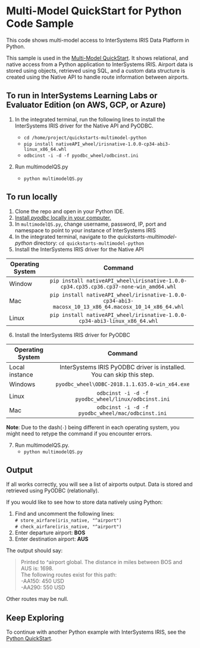 # Multi-Model QuickStart for Python Code Sample

This code shows multi-model access to InterSystems IRIS Data Platform in Python.

This sample is used in the [Multi-Model QuickStart](https://learning.intersystems.com/course/view.php?name=Multimodel). 
It shows relational, and native access from a Python application to InterSystems IRIS. 
Airport data is stored using objects, retrieved using SQL, and a custom data structure is created using the Native API 
to handle route information between airports.

## To run in InterSystems Learning Labs or Evaluator Edition (on AWS, GCP, or Azure)

1. In the integrated terminal, run the following lines to install the 
InterSystems IRIS driver for the Native API and PyODBC.
 
    * `cd /home/project/quickstarts-multimodel-python`
    * `pip install nativeAPI_wheel/irisnative-1.0.0-cp34-abi3-linux_x86_64.whl`  
    * `odbcinst -i -d -f pyodbc_wheel/odbcinst.ini`

2. Run multimodelQS.py  
    * `python multimodelQS.py `  

## To run locally

1. Clone the repo and open in your Python IDE.
2. [Install *pyodbc* locally in your computer.](https://github.com/intersystems/quickstarts-python/blob/master/pyodbc_install.md)
3. In `multimodelQS.py`, change username, password, IP, port and namespace to point to your instance of InterSystems IRIS
4. In the integrated terminal, navigate to the *quickstarts-multimodel-python* directory: `cd quickstarts-multimodel-python`
5. Install the InterSystems IRIS driver for the Native API

| Operating System | Command |
| -- | :--: |  
| Window | `pip install nativeAPI_wheel\irisnative-1.0.0-cp34.cp35.cp36.cp37-none-win_amd64.whl` |
| Mac | `pip install nativeAPI_wheel/irisnative-1.0.0-cp34-abi3-macosx_10_13_x86_64.macosx_10_14_x86_64.whl`  |
| Linux | `pip install nativeAPI_wheel/irisnative-1.0.0-cp34-abi3-linux_x86_64.whl`

6. Install the InterSystems IRIS driver for PyODBC

| Operating System | Command |
| -- | :--: |  
| Local instance | InterSystems IRIS PyODBC driver is installed. You can skip this step. |
| Windows | `pyodbc_wheel\ODBC-2018.1.1.635.0-win_x64.exe` |
| Linux | `odbcinst -i -d -f pyodbc_wheel/linux/odbcinst.ini` |
| Mac | `odbcinst -i -d -f pyodbc_wheel/mac/odbcinst.ini` |

**Note**: Due to the dash(`-`) being different in each operating system, you might need to retype the command if you encounter errors.

7. Run multimodelQS.py.  
    * `python multimodelQS.py `  

## Output

If all works correctly, you will see a list of airports output. 
Data is stored and retrieved using PyODBC (relationally).  

If you would like to see how to store data natively using Python:
1. Find and uncomment the following lines:  
`# store_airfare(iris_native, "^airport")`  
`# check_airfare(iris_native, "^airport")`   
2. Enter departure airport: **BOS**
3. Enter destination airport: **AUS**

The output should say:  
>Printed to ^airport global. The distance in miles between BOS and AUS is: 1698.  
>The following routes exist for this path:  
>  -AA150: 450 USD  
>  -AA290: 550 USD 

Other routes may be null.

## Keep Exploring

To continue with another Python example with InterSystems IRIS, see the [Python QuickStart](https://learning.intersystems.com/course/view.php?name=Python%20QS).
